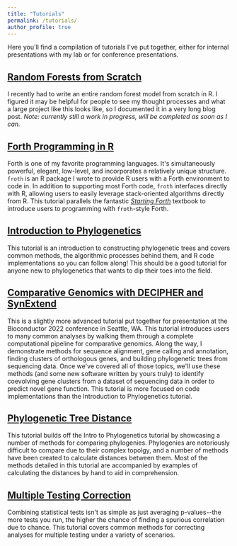 ```yaml
---
title: "Tutorials"
permalink: /tutorials/
author_profile: true
---
```


Here you'll find a compilation of tutorials I've put together, either for internal presentations with my lab or for conference presentations.

## [Random Forests from Scratch](https://www.ahl27.com//posts/2024/01/randomforest/)

I recently had to write an entire random forest model from scratch in R. I figured it may be helpful for people to see my
thought processes and what a large project like this looks like, so I documented it in a very long blog post. *Note: currently
still a work in progress, will be completed as soon as I can.*

## [Forth Programming in R](https://www.ahl27.com/froth)

Forth is one of my favorite programming languages. It's simultaneously powerful, elegant, low-level, and incorporates a relatively unique structure. `froth` is an R package I wrote to provide R users with a Forth environment to code in. In addition to supporting most Forth code, `froth` interfaces directly with R, allowing users to easily leverage stack-oriented algorithms directly from R. This tutorial parallels the fantastic [*Starting Forth*](https://www.forth.com/starting-forth/) textbook to introduce users to programming with `froth`-style Forth.

## [Introduction to Phylogenetics](https://www.ahl27.com/OtherTutorials/articles/BuildingTrees.html)

This tutorial is an introduction to constructing phylogenetic trees and covers common methods, the algorithmic processes behind them,
and R code implementations so you can follow along! This should be a good tutorial for anyone new to phylogenetics that wants to
dip their toes into the field.

## [Comparative Genomics with DECIPHER and SynExtend](https://www.ahl27.com/CompGenomicsBioc2022/)

This is a slightly more advanced tutorial put together for presentation at the Bioconductor 2022 conference in Seattle, WA.
This tutorial introduces users to many common analyses by walking them through a complete computational pipeline for comparative genomics.
Along the way, I demonstrate methods for sequence alignment, gene calling and annotation, finding clusters of orthologous
genes, and building phylogenetic trees from sequencing data. Once we've covered all of those topics, we'll use these methods
(and some new software written by yours truly) to identify coevolving gene clusters from a dataset of sequencing data in order to predict
novel gene function. This tutorial is more focused on code implementations than the Introduction to Phylogenetics tutorial.

## [Phylogenetic Tree Distance](https://www.ahl27.com/OtherTutorials/articles/ComparingTrees.html)

This tutorial builds off the Intro to Phylogenetics tutorial by showcasing a number of methods for comparing phylogenies. Phylogenies are notoriously difficult to compare due to their complex topolgy, and a number of methods have been created to calculate distances between them. Most of the methods detailed in this tutorial are accompanied by examples of calculating the distances by hand to aid in comprehension.

## [Multiple Testing Correction](https://www.ahl27.com/OtherTutorials/articles/MultipleTesting.html)

Combining statistical tests isn't as simple as just averaging p-values--the more tests you run, the higher the chance of finding a spurious correlation due to chance. This tutorial covers common methods for correcting analyses for multiple testing under a variety of scenarios.
